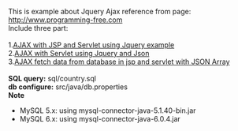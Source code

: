 This is example about Jquery Ajax reference from page: http://www.programming-free.com<br/>
Include three part:<br/><br/>
1.<a href="http://www.programming-free.com/2012/08/ajax-with-jsp-and-servlet-using-jquery.html">AJAX with JSP and Servlet using Jquery example</a><br/>
2.<a href="http://www.programming-free.com/2012/09/ajax-with-servlets-using-jquery-and-json.html">AJAX with Servlet using Jquery and Json</a><br/>
3.<a href="http://www.programming-free.com/2013/03/ajax-fetch-data-from-database-in-jsp.html">AJAX fetch data from database in jsp and servlet with JSON Array</a><br/>
<br/>
<b>SQL query:</b> sql/country.sql<br/>
<b>db configure:</b> src/java/db.properties<br/>
<b>Note</b><br/>
- MySQL 5.x: using mysql-connector-java-5.1.40-bin.jar<br/>
- MySQL 6.x: using mysql-connector-java-6.0.4.jar
